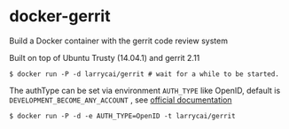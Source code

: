 docker-gerrit
=============

Build a Docker container with the gerrit code review system

Built on top of Ubuntu Trusty (14.04.1) and gerrit 2.11

    $ docker run -P -d larrycai/gerrit # wait for a while to be started.

The authType can be set via environment `AUTH_TYPE` like OpenID, default is `DEVELOPMENT_BECOME_ANY_ACCOUNT` , see [official documentation](https://gerrit-documentation.storage.googleapis.com/Documentation/2.11/config-gerrit.html#auth)

	$ docker run -P -d -e AUTH_TYPE=OpenID -t larrycai/gerrit
